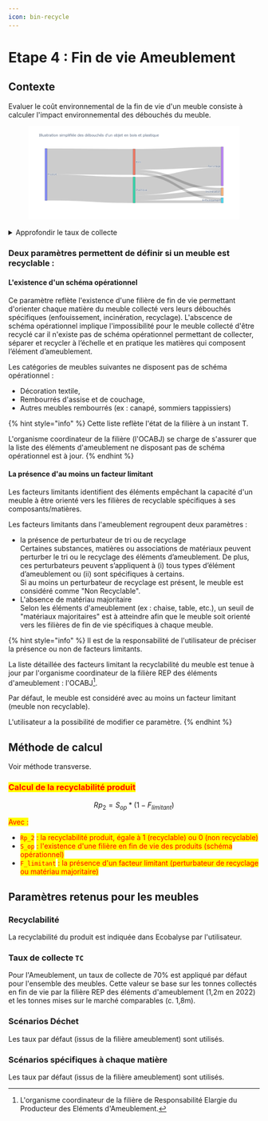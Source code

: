 ```yaml
---
icon: bin-recycle
---
```


# Etape 4 : Fin de vie Ameublement

## Contexte &#x20;

Evaluer le coût environnemental de la fin de vie d'un meuble consiste à calculer l'impact environnemental des débouchés du meuble.&#x20;

<figure><img src="../../.gitbook/assets/newplot.png" alt=""><figcaption></figcaption></figure>

<details>

<summary>Approfondir le taux de collecte</summary>

Le taux de collecte de 70% correspond au ratio entre les tonnes collectées (1,2m) et celles mises sur le marché pour renouveler le parx existant (1,8m) :&#x20;

{% hint style="info" %}
Source :  scénario de fin de vie d'un meuble non recyclable / référentiel _Meubles Meublants (FCBA x ADEME)_
{% endhint %}

* 1,8 millions de tonnes de meubles mises sur le marché afin de renouveler le parc existant,
* 1,2 millions de tonnes collectées par la filière en fin de vie. &#x20;

_**Focus : Mises sur le marché**_

Les rapports annuels de la filière proposent des mises sur le marché annuelles incluant les meubles destinés à renouveller le parc existant (renouvellement) ainsi que les meubles destinés à de nouveaux usages/périmètres. Ces nouveaux usages sont triples : construction neuve, solde démographique en hausse, taux d'équipement en hausse).&#x20;

En 2022, 3 millions de tonnes ont été mises sur le marché (source : Filière des éléments d'ameublement _Données 2023_ Bilan annuel). Suite à des entretiens avec la filière, nous estimons que 40% (1,2 millions de tonnes) des mises sur le marché correspondent à des nouveaux usages.&#x20;

![](<../../.gitbook/assets/Mises sur le marché 2022.png>)

_**Focus : Tonnes collectées**_

En 2022, 1,2 millions de tonnes ont été collectées par la filière; que ce soit via des déchetteries gérées opérationnellement par la filière ou des déchetteries soutenues financièrement (source : Filière des éléments d'ameublement _Données 2023_ Bilan annuel).&#x20;

</details>

### Deux  paramètres permettent de définir si un meuble est recyclable :&#x20;

#### **L'existence d'un schéma opérationnel**&#x20;

Ce paramètre reflète l'existence d'une filière de fin de vie permettant d'orienter chaque matière du meuble collecté vers leurs débouchés spécifiques (enfouissement, incinération, recyclage). L'abscence de schéma opérationnel implique l'impossibilité pour le meuble collecté d'être recyclé car il n'existe pas de schéma opérationnel permettant de collecter, séparer et recycler à l’échelle et en pratique les matières qui composent l’élément d’ameublement.&#x20;

Les catégories de meubles suivantes ne disposent pas de schéma opérationnel :&#x20;

* Décoration textile,
* Rembourrés d'assise et de couchage,
* Autres meubles rembourrés (ex : canapé, sommiers tappissiers)

{% hint style="info" %}
Cette liste reflète l'état de la filière à un instant T.&#x20;

L'organisme coordinateur de la filière (l'OCABJ) se charge de s'assurer que la liste des éléments d'ameublement ne disposant pas de schéma opérationnel est à jour.&#x20;
{% endhint %}

#### **La présence d'au moins un facteur limitant** &#x20;

Les facteurs limitants identifient des éléments empêchant la capacité d'un meuble à être orienté vers les filières de recyclable spécifiques à ses composants/matières.&#x20;

Les facteurs limitants dans l'ameublement regroupent deux paramètres :&#x20;

* la présence de perturbateur de tri ou de recyclage\
  Certaines substances, matières ou associations de matériaux peuvent perturber le tri ou le recyclage des éléments d’ameublement. De plus, ces perturbateurs peuvent s’appliquent à (i) tous  types d’élément d’ameublement ou (ii) sont spécifiques à certains.\
  Si au moins un perturbateur de recyclage est présent, le meuble est considéré comme "Non Recyclable".
* L'absence de matériau majoritaire\
  Selon les éléments d'ameublement (ex : chaise, table, etc.), un seuil de "matériaux majoritaires" est à atteindre afin que le meuble soit orienté vers les filières de fin de vie spécifiques à chaque meuble.

{% hint style="info" %}
Il est de la responsabilité de l'utilisateur de préciser la présence ou non de facteurs limitants.

La liste détaillée des facteurs limitant la recyclabilité du meuble est tenue à jour par l'organisme coordinateur de la filière REP des éléments d'ameublement : l'OCABJ[^1].&#x20;

Par défaut, le meuble est considéré avec au moins un facteur limitant (meuble non recyclable).

L'utilisateur a la possibilité de modifier ce paramètre.
{% endhint %}

## Méthode de calcul

Voir méthode transverse.

### <mark style="color:red;">Calcul de la recyclabilité produit</mark>

$$
Rp_2=S_{op}*(1-F_{limitant})
$$

<mark style="color:red;">Avec :</mark>

* <mark style="color:red;">`Rp_2`</mark> <mark style="color:red;"></mark><mark style="color:red;">: la recyclabilité produit, égale à 1 (recyclable) ou 0 (non recyclable)</mark>
* <mark style="color:red;">`S_op`</mark> <mark style="color:red;"></mark><mark style="color:red;">: l'existence d'une filière en fin de vie des produits (schéma opérationnel)</mark>
* <mark style="color:red;">`F_limitant`</mark> <mark style="color:red;"></mark><mark style="color:red;">: la présence d'un facteur limitant (perturbateur de recyclage ou matériau majoritaire)</mark>&#x20;

## Paramètres retenus pour les meubles&#x20;

### Recyclabilité&#x20;

La recyclabilité du produit est indiquée dans Ecobalyse par l'utilisateur.

### Taux de collecte `TC`

Pour l'Ameublement, un taux de collecte de 70% est appliqué par défaut pour l'ensemble des meubles. Cette valeur se base sur les tonnes collectés en fin de vie par la filière REP des éléments d'ameublement (1,2m en 2022) et les tonnes mises sur le marché comparables (c. 1,8m).&#x20;

### Scénarios Déchet

Les taux par défaut (issus de la filière ameublement) sont utilisés.

### Scénarios spécifiques à chaque matière

Les taux par défaut (issus de la filière ameublement) sont utilisés.





[^1]: &#x20;L'organisme coordinateur de la filière de Responsabilité Elargie du Producteur des Eléments d'Ameublement.
